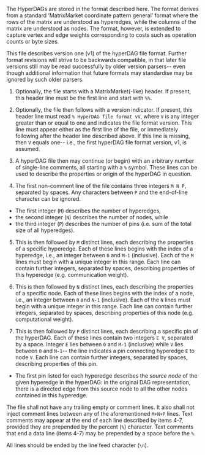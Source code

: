 The HyperDAGs are stored in the format described here. The format derives from a standard ‘MatrixMarket coordinate pattern general’ format where the rows of the matrix are understood as hyperedges, while the columns of the matrix are understood as nodes. The format, however, is extended to capture vertex and edge weights corresponding to costs such as operation counts or byte sizes.

This file describes version one (v1) of the hyperDAG file format. Further format revisions will strive to be backwards compatible, in that later file versions still may be read successfully by older version parsers-- even though additional information that future formats may standardise may be ignored by such older parsers.

1. Optionally, the file starts with a MatrixMarket(-like) header. If present, this header line must be the first line and start with `%%`.

2. Optionally, the file then follows with a version indicator. If present, this header line must read `% HyperDAG file format vV`, where `V` is any integer greater than or equal to one and indicates the file format version. This line must appear either as the first line of the file, or immediately following after the header line described above. If this line is missing, then `V` equals one-- i.e., the first hyperDAG file format version, v1, is assumed.

3. A hyperDAG file then may continue (or begin) with an arbitrary number of single-line comments, all starting with a `%` symbol. These lines can be used to describe the properties or origin of the hyperDAG in question. 

4. The first non-comment line of the file contains three integers `M N P`, separated by spaces. Any characters between `P` and the end-of-line character can be ignored.

- The first integer (`M`) describes the number of hyperedges,
- the second integer (`N`) describes the number of nodes, while
- the third integer (`P`) describes the number of pins (i.e. sum of the total size of all hyperedges).

5. This is then followed by `M` distinct lines, each describing the properties of a specific hyperedge. Each of these lines begins with the index of a hyperedge, i.e., an integer between `0` and `M-1` (inclusive). Each of the `M` lines must begin with a unique integer in this range. Each line can contain further integers, separated by spaces, describing properties of this hyperedge (e.g. communication weight).

6. This is then followed by `N` distinct lines, each describing the properties of a specific node. Each of these lines begins with the index of a node, i.e., an integer between `0` and `N-1` (inclusive). Each of the `N` lines must begin with a unique integer in this range. Each line can contain further integers, separated by spaces, describing properties of this node (e.g. computational weight).

7. This is then followed by `P` distinct lines, each describing a specific pin of the hyperDAG. Each of these lines contain two integers `E V`, separated by a space. Integer `E` lies between `0` and `M-1` (inclusive) while `V` lies between `0` and `N-1`-- the line indicates a pin connecting hyperedge `E` to node `V`. Each line can contain further integers, separated by spaces, describing properties of this pin.

- The first pin listed for each hyperedge describes the *source node* of the given hyperedge in the hyperDAG: in the original DAG representation, there is a directed edge from this source node to all the other nodes contained in this hyperedge.

The file shall not have any trailing empty or comment lines. It also shall not inject comment lines between any of the aforementioned `M+N+P` lines. Text comments may appear at the end of each line described by items 4-7, provided they are prepended by the percent (`%`) character. Text comments that end a data line (items 4-7) may be prepended by a space before the `%`.

All lines should be ended by the line feed character (`\n`).

